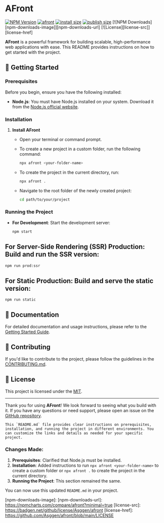 # AFront

[![NPM Version][npm-version-image]][npm-url]
[![afront](https://snyk.io/advisor/npm-package/afront/badge.svg)](https://snyk.io/advisor/npm-package/afront/badge.svg)
[![install size](https://packagephobia.com/badge?p=afront)](https://packagephobia.com/result?p=afront)
[![publish size](https://badgen.net/packagephobia/publish/afront)](https://www.npmjs.com/package/afront)
[![NPM Downloads][npm-downloads-image]][npm-downloads-url]
[![License][license-src]][license-href]


**AFront** is a powerful framework for building scalable, high-performance web applications with ease. This README provides instructions on how to get started with the project.

## 🚀 Getting Started

### Prerequisites

Before you begin, ensure you have the following installed:

- **Node.js**: You must have Node.js installed on your system. Download it from the [Node.js official website](https://nodejs.org/).

### Installation

1. **Install AFront**

   - Open your terminal or command prompt.
   - To create a new project in a custom folder, run the following command:
     ```bash
     npx afront <your-folder-name>
     ```
   - To create the project in the current directory, run:
     ```bash
     npx afront .
     ```

   - Navigate to the root folder of the newly created project:
     ```bash
     cd path/to/your/project
     ```

### Running the Project

- **For Development**: Start the development server:
  ```bash
  npm start
  ```

## For Server-Side Rendering (SSR) Production: Build and run the SSR version:
  ```bash
  npm run prod:ssr
  ```
## For Static Production: Build and serve the static version:
  ```bash
  npm run static
  ```

## 📄 Documentation

For detailed documentation and usage instructions, please refer to the [Getting Started Guide](https://github.com/Asggen/afront/).

## 🤝 Contributing

If you'd like to contribute to the project, please follow the guidelines in the [CONTRIBUTING.md](CONTRIBUTING.md).

## 📝 License

This project is licensed under the [MIT](LICENSE).

---

Thank you for using **AFront**! We look forward to seeing what you build with it. If you have any questions or need support, please open an issue on the [GitHub repository](https://github.com/Asggen/afront/issues).


```arduino
This `README.md` file provides clear instructions on prerequisites, installation, and running the project in different environments. You can customize the links and details as needed for your specific project.
```


### Changes Made:
1. **Prerequisites**: Clarified that Node.js must be installed.
2. **Installation**: Added instructions to run `npx afront <your-folder-name>` to create a custom folder or `npx afront .` to create the project in the current directory.
3. **Running the Project**: This section remained the same.

You can now use this updated `README.md` in your project.



[npm-url]: https://npmjs.org/package/afront
[npm-version-image]: https://badgen.net/npm/v/afront
[npm-downloads-image]: 
[npm-downloads-url]: https://npmcharts.com/compare/afront?minimal=true
[license-src]: https://badgen.net/github/license/Asggen/afront
[license-href]: https://github.com/Asggen/afront/blob/main/LICENSE


